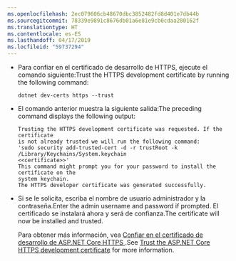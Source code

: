 ```yaml
---
ms.openlocfilehash: 2ec079606cb48670dbc3852482fd8d401e7db44b
ms.sourcegitcommit: 78339e9891c8676db01a6e81e9cb0cdaa280162f
ms.translationtype: HT
ms.contentlocale: es-ES
ms.lasthandoff: 04/17/2019
ms.locfileid: "59737294"
---
```

* <span data-ttu-id="3103f-101">Para confiar en el certificado de desarrollo de HTTPS, ejecute el comando siguiente:</span><span class="sxs-lookup"><span data-stu-id="3103f-101">Trust the HTTPS development certificate by running the following command:</span></span>

    ```console
    dotnet dev-certs https --trust
    ```

* <span data-ttu-id="3103f-102">El comando anterior muestra la siguiente salida:</span><span class="sxs-lookup"><span data-stu-id="3103f-102">The preceding command displays the following output:</span></span>

    ```console
    Trusting the HTTPS development certificate was requested. If the certificate 
    is not already trusted we will run the following command:
    'sudo security add-trusted-cert -d -r trustRoot -k /Library/Keychains/System.keychain 
    <<certificate>>'
    This command might prompt you for your password to install the certificate on the 
    system keychain.
    The HTTPS developer certificate was generated successfully.
    ```

* <span data-ttu-id="3103f-103">Si se le solicita, escriba el nombre de usuario administrador y la contraseña.</span><span class="sxs-lookup"><span data-stu-id="3103f-103">Enter the admin username and password if prompted.</span></span>  <span data-ttu-id="3103f-104">El certificado se instalará ahora y será de confianza.</span><span class="sxs-lookup"><span data-stu-id="3103f-104">The certificate will now be installed and trusted.</span></span>

    <span data-ttu-id="3103f-105">Para obtener más información, vea [Confiar en el certificado de desarrollo de ASP.NET Core HTTPS ](xref:security/enforcing-ssl#trust-the-aspnet-core-https-development-certificate-on-windows-and-macos).</span><span class="sxs-lookup"><span data-stu-id="3103f-105">See [Trust the ASP.NET Core HTTPS development certificate](xref:security/enforcing-ssl#trust-the-aspnet-core-https-development-certificate-on-windows-and-macos) for more information.</span></span>